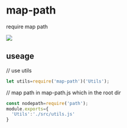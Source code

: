 #   map-path   #

require map path

![](https://img.shields.io/npm/v/map-path.svg?style=flat)


## useage

// use utils

```js  
let utils=require('map-path')('Utils');
```

// map path in map-path.js which in the root dir
```js
const nodepath=require('path');
module.exports={
  'Utils':'./src/utils.js'
}
```
